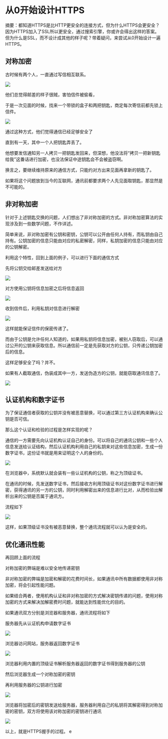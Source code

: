 # 从0开始设计HTTPS

摘要：都知道HTTPS是比HTTP更安全的连接方式，但为什么HTTPS会更安全？因为HTTPS加入了SSL所以更安全，通过搜索引擎，你或许会得出这样的答案。但为什么是SSL，而不设计成其他的样子呢？带着疑问，来尝试从0开始设计一遍HTTPS。

## 对称加密

古时候有两个人，一直通过写信相互联系。

<img src="./static/65CB1C11-0953-4A70-8FCF-A9EA1F245DB1.png">

他们总觉得邮差的样子很贼，害怕信件被偷看，

于是一次见面的时候，找来一个带锁的盒子和两把钥匙，商定每次寄信前都先锁上信件。

<img src="./static/28738128-FFDB-45E8-BF0A-57045DD19934.png">

通过这种方式，他们觉得通信已经足够安全了

直到有一天，其中一个人把钥匙弄丢了。

他想要发信通知另一人拷贝一把钥匙发回来，但深想，他没法将“拷贝一把新钥匙给我”这番话进行加密，也没法保证中途钥匙会不会被盗窃啊。

换言之，要继续维持原来的通信方式，只能约对方出来见面再拿新的钥匙了。

如果将这个问题放到当今的互联网，通讯前都要求两个人先见面取钥匙，那显然是不可能的。


## 非对称加密

针对于上述钥匙交换的问题，人们想出了非对称加密的方式。非对称加密算法的实现涉及到一些数学问题，不作详述。

简单来说，非对称加密有公钥和密钥，公钥可以公开由任何人持有，而私钥由自己持有。公钥加密的信息只能由对应的私密解密，同样，私钥加密的信息只能由对应的公钥解密。

利用这个特性，回到上面的例子，可以进行下面的通信方式

先将公钥交给邮差发送给对方

<img src="./static/AA147599-1779-45F1-AFB7-3D57ED5D9AB4.png">

对方使用公钥将信息加密之后将信息返回

<img src="./static/060EB86D-0F41-4EEA-8924-DC6F4864087C.png">

收到信件后，利用私钥对信息进行解密

<img src="./static/9D56141A-8532-4693-977B-D22B3CEB7FBE.png">

这样就能保证信件的保密传递了。

而由于公钥是允许任何人知道的，如果用私钥将信息加密，被别人窃取后，可以通过公开的公钥来获取信息。所以通信前一定是先获取对方的公钥，只传递公钥加密后的信息。

这样足够安全了吗？并不。

如果有人截取通信，伪装成其中一方，发送伪造方的公钥，就能窃取通讯信息了。

<img src="./static/71F64C45-623F-4266-B3AD-9A3272001AB6.png">

## 认证机构和数字证书

为了保证通信者获取的公钥并没有被恶意替换，可以通过第三方认证机构来确认公钥是否可信。

那么这个认证和检验的过程是怎样实现的呢？

通信的一方需要先向认证机构认证自己的身份。可以将自己的通讯公钥和一些个人信息发送给认证结构，然后认证机构利用自己的私钥来对这些信息加密，生成一份数字证书，这份证书就是用来证明这个人的身份的。

<img src="./static/FCC5CFD9-5677-4034-A98F-73830008D7AC.png">

在浏览器中，系统默认就会装有一些认证机构的公钥，称之为顶级证书。

在通讯的时候，先发送数字证书，然后接收方利用顶级证书对这份数字证书进行解密，获得通讯的另一方的公钥，同时利用解密出来的信息进行比对，从而检验出解析出来的公钥是否属于通讯方。

流程如下

<img src="./static/E6A3EAD4-84A5-48A6-B5ED-3B10F0DEB61E.png">

这样，如果顶级证书没有被恶意替换，整个通讯流程就可以认为是安全的。



## 优化通讯性能

再回顾上面的流程

对称加密的弊端是难以安全地传递密钥

非对称加密的弊端是加密和解密的花费时间长，如果通讯中所有数据都使用非对称加密，将会引起性能问题。

如果结合两者，使用机构认证和非对称加密的方式解决密钥传递的问题，使用对称加密的方式来解决加解密费时问题，就能达到性能优化的目的。

如果通讯双方分别是浏览器和服务器，通讯流程将如下

服务器先从认证机构申请数字证书

<img src="./static/B17E1A7C-4721-413D-8F41-BC3B28169B6A.png">

浏览器访问网站，服务器返回数字证书

<img src="./static/552DBFD8-803C-4A6B-AE4E-3C974234AD9A.png">

浏览器利用内置的顶级证书解析服务器返回的数字证书得到服务器的公钥

然后浏览器生成一个对称加密的密钥

再利用服务器的公钥进行加密

<img src="./static/9FD4B1C8-4D7F-4D2D-8CC7-2B494CE7C126.png">

浏览器将加密后的密钥发送给服务器，服务器利用自己的私钥将其解密得到对称加密的密钥，双方将使用该对称加密的密钥进行通讯

<img src="./static/FC1E45BC-305E-4711-8FC1-7225A7D5ABC2.png">

以上，就是HTTPS握手的过程。
e 